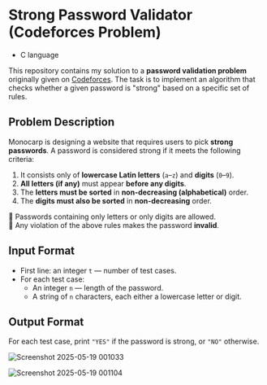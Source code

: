#  Strong Password Validator (Codeforces Problem) 
- C language

This repository contains my solution to a **password validation problem** originally given on [Codeforces](https://codeforces.com/). The task is to implement an algorithm that checks whether a given password is "strong" based on a specific set of rules.

##  Problem Description

Monocarp is designing a website that requires users to pick **strong passwords**. A password is considered strong if it meets the following criteria:

1. It consists only of **lowercase Latin letters** (`a`–`z`) and **digits** (`0`–`9`).
2. **All letters (if any)** must appear **before any digits**.
3. The **letters must be sorted** in **non-decreasing (alphabetical)** order.
4. The **digits must also be sorted** in **non-decreasing** order.

🔸 Passwords containing only letters or only digits are allowed.  
🔸 Any violation of the above rules makes the password **invalid**.

## Input Format

- First line: an integer `t` — number of test cases.
- For each test case:
  - An integer `n` — length of the password.
  - A string of `n` characters, each either a lowercase letter or digit.

##  Output Format

For each test case, print `"YES"` if the password is strong, or `"NO"` otherwise.

![Screenshot 2025-05-19 001033](https://github.com/user-attachments/assets/3b8aaf4a-dd10-4f61-bd0b-43009872138e)

![Screenshot 2025-05-19 001104](https://github.com/user-attachments/assets/3d2c3f6b-f090-412a-9974-390c71f8e8e7)




